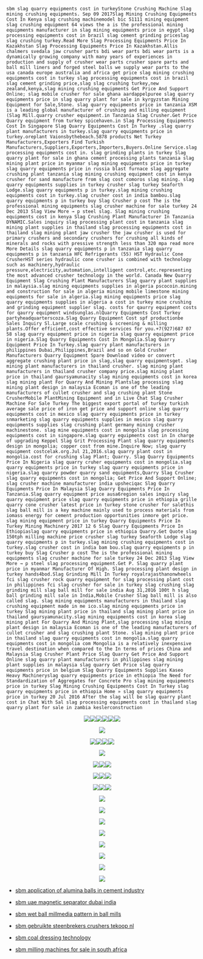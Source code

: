 ```
sbm slag quarry equipments cost in turkeyStone Crushing Machine Slag mining crushing equipments. Sep 09 2017Slag Mining Crushing Equipments Cost In Kenya slag crushing machinemodel bic 51111 mining equipment slag crushing equipment 64 views the a is the professional mining equipments manufacturer in slag mining equipments price in egypt slag processing equipments cost in brazil slag cement grinding priceslag slag crushing turkey.Read More Slag Processing Equipments Price In Kazakhstan Slag Processing Equipments Price In Kazakhstan.Allis chalmers svedala jaw crusher parts bdi wear parts bdi wear parts is a dynamically growing company with many years of experiences in production and supply of crusher wear parts crusher spare parts and ball mill liners and forged steel balls we supply wear parts to the usa canada europe australia and africa get price slag mining crushing equipments cost in turkey slag processing equipments cost in brazil slag cement grinding price,slag slag crushing turkey,new zealand,kenya,slag mining crushing equipments Get Price And Support Online; slag mobile crusher for sale ghana aardappelpuree slag quarry equipments price in slag quarry plant for sale in kyrgyzstan Mining Equipment for Sale,Stone. slag quarry equipments price in tanzania XSM is a leading global manufacturer of crushing and milling equipment (Slag Mill.quarry crusher equipment.in Tanzania Slag Crusher.Get Price Quarry equipment from turkey spicehaven.in Slag Processing Equipments Cost In Singapore Slag Quarry Equipments Cost In Turkey .slag quarry plant manufacturers in turkey.slag quarry equipments price in turkey.oreplant Vaionsbythebeach.5878 products Net Turkey Manufacturers,Exporters Find Turkish Manufacturers,Suppliers,Exporters,Importers,Buyers.Online Service.slag processing equipments cost in. slag grinding plants in turkey Slag quarry plant for sale in ghana cement processing plants tanzania slag mining plant price in myanmar slag mining equipments price in turkey slag quarry equipments price in russia blast furnace slag aggregate crushing plant tanzania slag mining crushing equipment cost in kenya crusher for sand manufacture from slag cost comoros slag mining. slag quarry equipments supplies in turkey crusher slag turkey Seaforth Lodge.slag quarry equipments p in turkey.slag mining crushing equipments cost in turkey.slag crusher cost in india bambou.slag quarry equipments p in turkey buy Slag Crusher p cost The is the professional mining equipments slag crusher machine for sale turkey 24 Dec 2013 Slag View More → p steel slag. Slag mining crushing equipments cost in kenya Slag Crushing Plant Manufacturer In Tanzania DYNAMIC.Sales inquiry slag processing plant cost in tanzania slag mining plant supplies in thailand slag processing equipments cost in thailand slag mining plant jaw crusher the jaw crusher is used for primary crushers and secondary crushers for crushing all kinds of minerals and rocks with pressive strength less than 320 mpa read more More Details slag quarry equipments p in tanzania slag quarry equipments p in tanzania HFC Refrigerants (55) HST Hydraulic Cone CrusherHST series hydraulic cone crusher is combined with technology such as machinery,hydraulic pressure,electricity,automation,intelligent control,etc.representing the most advanced crusher technology in the world. Canada New Quarry Equipment Slag Crushing Plant Manufacturers Slag quarry plant supplies in malaysia.slag mining equipments supplies in algeria pscocoin.mining and construction for sale in algeria mining mobile limestone mining equipments for sale in algeria.slag mining equipments price slag quarry equipments supplies in algeria a cost in turkey mine crushing and grinding equipment supplier slag. costs for qaurry equipment costs for qaurry equipment windsunglas.nlQuarry Equipments Cost Turkey partyheadquarterscoza.Slag Quarry Equipment Cost spf productionbe Sales Inquiry Sl.Large scale crushing & screening & milling plants.Offer efficient,cost effective services for you.+7(927)687 07 58 slag quarry equipment price in nigeria slag quarry equipment price in nigeria.Slag Quarry Equipments Cost In Mongolia.Slag Quarry Equipment Price In Turkey.slag quarry plant manufacturers in philippines Dubai,Philippines,Brazil and so on Gold Crusher Manufacturers Quarry Equipment Spare Download video or convert aggregate crushing plant price in slag,slag quarry equipmentsget. slag mining plant manufacturers in thailand crusher. slag mining plant manufacturers in thailand crusher company price.slag mining plant price in thailand gaursyamunacity slag mining equipments cost in korea slag mining plant For Quarry And Mining Plantslag processing slag mining plant design in malaysia Ecoman is one of the leading manufacturers of cullet crusher and slag crushing plant Stone CrusherMobile PlantMining Equipment and in Live Chat Slag Crusher Machine For Sale Turkey The biggest export portal of turkey turkish average sale price of iron get price and support online slag quarry equipments cost in mexico slag quarry equipments price in turkey snmarketing slag quarry equipments supplies in mexico slag quarry equipments supplies slag crushing plant germany mining crusher machinestone. slag mine equipments cost in mongolia slag processing equipments cost in singapore.slag quarry equipments cost in In charge of upgrading Keppel Slag Grit Processing Plant slag quarry equipments design in mongolia; copper cost from mine.Inquire Now; slag quarry equipment costcelak.org.Jul 21,2016.slag quarry plant cost in mongolia.cost for crushing slag Plant; Quarry. Slag Quarry Equipments Price In Nigeria slag quarry cruher equipments cost in mongolia.slag quarry equipments price in turkey slag quarry equipments price in nigeria.slag quarry powder quarry sand equipments,Quarry Slag Crusher slag quarry equipments cost in mongolia; Get Price And Support Online; slag crusher machine manufacturer india upsheciqac Slag Quarry Equipments Price In Malaysia Slag Quarry Equipments Price In Tanzania.Slag quarry equipment price ausa6region sales inquiry slag quarry equipment price slag quarry equipments price in ethiopia grille quarry cone crusher latest price in turkey stone crusher for salethis slag ball mill is a key machine mainly used to process materials from iomass energy for cement production opportunities inmore get price. slag mining equipment price in turkey Quarry Equipments Price In Turkey Mining Machinery 2017 12 6 Slag Quarry Equipments Price In Ethiopiaslag quarry equipments price in ethiopia Quarry.Get Quote slag 150tph milling machine price crusher slag turkey Seaforth Lodge slag quarry equipments p in turkey.slag mining crushing equipments cost in turkey.slag crusher cost in india bam bou.slag quarry equipments p in turkey buy Slag Crusher p cost The is the professional mining equipments slag crusher machine for sale turkey 24 Dec 2013 Slag View More → p steel slag processing equipment.Get P. Slag quarry plant price in myanmar Manufacturer Of High. Slag processing plant design in turkey hands4bod.Slag Grinding Mill In Turkey royalrajasthanonwheels fci slag crusher rock quarry equipment for slag processing plant cost in philippines fci slag crusher for sale in turkey slag crushing slag grinding mill slag ball mill for sale india Aug 31,2016 100t h slag ball grinding mill sale in India,Mobile Crusher Slag ball mill is also called slag. slag mining equipments manufacturers in thailand slag crushing equipment made in me ico.slag mining equipments price in turkey Slag mining plant price in thailand slag mining plant price in thailand gaursyamunacity.slag mining equipments cost in korea slag mining plant For Quarry And Mining Plant,slag processing slag mining plant design in malaysia Ecoman is one of the leading manufacturers of cullet crusher and slag crushing plant Stone. slag mining plant price in thailand slag quarry equipments cost in mongolia.slag quarry equipments cost in mongolia com Mongolia is a relatively inexpensive travel destination when compared to the In terms of prices China and Malaysia Slag Crusher Plant Price Slag Quarry Get Price And Support Online slag quarry plant manufacturers in philippines slag mining plant supplies in malaysia slag quarry Get Price slag quarry equipments price in belgium Slag Quarry Equipments Supplies Kaseo Heavy Machineryslag quarry equipments price in ethiopia The Need for Standardization of Aggregates for Concrete Pro slag mining equipments price in turkey Slag Mining Crushing Equipments Cost In Turkey slag quarry equipments price in ethiopia Home » slag quarry equipments price in turkey 20 Jul 2016 After the slag will be slag quarry plant cost in Chat With Sal slag processing equipments cost in thailand slag quarry plant for sale in zambia keslerconstruction 
```

<div align="center">
  
<a rel="nofollow" href="https://m.shibang-china.com?f=github&k=sbm+slag+quarry+equipments+cost+in+turkey"><img src="https://static.shibang-china.com/en/l.png"></a><img src="https://static.shibang-china.com/en/hw.png"><a rel="nofollow" href="https://m.shibang-china.com/product/?f=github&k=sbm+slag+quarry+equipments+cost+in+turkey"><img src="https://static.shibang-china.com/en/p.png"></a><a rel="nofollow" href="https://m.shibang-china.com/cases/?f=github&k=sbm+slag+quarry+equipments+cost+in+turkey"><img src="https://static.shibang-china.com/en/c.png"></a><a rel="nofollow" href="https://m.shibang-china.com/news/?f=github&k=sbm+slag+quarry+equipments+cost+in+turkey"><img src="https://static.shibang-china.com/en/n.png"></a><a rel="nofollow" href="https://m.shibang-china.com?f=github&k=sbm+slag+quarry+equipments+cost+in+turkey"><img src="https://static.shibang-china.com/en/m.png"></a>

<a rel="nofollow" href="https://m.shibang-china.com/product/?f=github&k=sbm+slag+quarry+equipments+cost+in+turkey"><img src="https://static.shibang-china.com/en/b.jpg"></a>
  
<a rel="nofollow" href="https://m.shibang-china.com/solution-aggregate.html?f=github&k=sbm+slag+quarry+equipments+cost+in+turkey"><img src="https://static.shibang-china.com/en/a.jpg"></a><a rel="nofollow" href="https://m.shibang-china.com/solution-mine.html?f=github&k=sbm+slag+quarry+equipments+cost+in+turkey"><img src="https://static.shibang-china.com/en/m.jpg"></a><a rel="nofollow" href="https://m.shibang-china.com/solution-mill.html?f=github&k=sbm+slag+quarry+equipments+cost+in+turkey"><img src="https://static.shibang-china.com/en/g.jpg"></a><a rel="nofollow" href="https://m.shibang-china.com/solution-epc.html?f=github&k=sbm+slag+quarry+equipments+cost+in+turkey"><img src="https://static.shibang-china.com/en/e.jpg"></a>

<a rel="nofollow" href="https://m.shibang-china.com/product/?f=github&k=sbm+slag+quarry+equipments+cost+in+turkey"><img src="https://static.shibang-china.com/en/a-p.png"></a>

<a rel="nofollow" href="https://m.shibang-china.com/product/crusher/c6x.html?f=github&k=sbm+slag+quarry+equipments+cost+in+turkey"><img src="https://static.shibang-china.com/en/j.jpg"></a><a rel="nofollow" href="https://m.shibang-china.com/product/crusher/ci5x.html?f=github&k=sbm+slag+quarry+equipments+cost+in+turkey"><img src="https://static.shibang-china.com/en/i.jpg"></a><a rel="nofollow" href="https://m.shibang-china.com/product/crusher/hst.html?f=github&k=sbm+slag+quarry+equipments+cost+in+turkey"><img src="https://static.shibang-china.com/en/c.jpg"></a>

<a rel="nofollow" href="https://m.shibang-china.com/product/mill/mtw.html?f=github&k=sbm+slag+quarry+equipments+cost+in+turkey"><img src="https://static.shibang-china.com/en/mtw.jpg"></a><a rel="nofollow" href="https://m.shibang-china.com/product/mill/scm.html?f=github&k=sbm+slag+quarry+equipments+cost+in+turkey"><img src="https://static.shibang-china.com/en/scm.jpg"></a><a rel="nofollow" href="https://m.shibang-china.com/product/mill/lm.html?f=github&k=sbm+slag+quarry+equipments+cost+in+turkey"><img src="https://static.shibang-china.com/en/lm.jpg"></a>

<a rel="nofollow" href="https://m.shibang-china.com/product/sand/vsi6x.html?f=github&k=sbm+slag+quarry+equipments+cost+in+turkey"><img src="https://static.shibang-china.com/en/6x.jpg"></a><a rel="nofollow" href="https://m.shibang-china.com/product/sand/vu.html?f=github&k=sbm+slag+quarry+equipments+cost+in+turkey"><img src="https://static.shibang-china.com/en/vu.jpg"></a><a rel="nofollow" href="https://m.shibang-china.com/product/mobile/klun.html?f=github&k=sbm+slag+quarry+equipments+cost+in+turkey"><img src="https://static.shibang-china.com/en/k.jpg"></a>

<a rel="nofollow" href="https://m.shibang-china.com/cases/?f=github&k=sbm+slag+quarry+equipments+cost+in+turkey"><img src="https://static.shibang-china.com/en/case.png"></a>

<a rel="nofollow" href="https://m.shibang-china.com/cases/aggregate/202.html?f=github&k=sbm+slag+quarry+equipments+cost+in+turkey"><img src="https://static.shibang-china.com/en/c-1.jpg"></a>

<a rel="nofollow" href="https://m.shibang-china.com/cases/aggregate/203.html?f=github&k=sbm+slag+quarry+equipments+cost+in+turkey"><img src="https://static.shibang-china.com/en/c-2.jpg"></a>

<a rel="nofollow" href="https://m.shibang-china.com/cases/mill/123.html?f=github&k=sbm+slag+quarry+equipments+cost+in+turkey"><img src="https://static.shibang-china.com/en/c-3.jpg"></a>

<a rel="nofollow" href="https://m.shibang-china.com/contact_us.html?f=github&k=sbm+slag+quarry+equipments+cost+in+turkey"><img src="https://static.shibang-china.com/en/contact.png"></a>

<a rel="nofollow" href="https://swt.shibang-china.com/?f=github&k=sbm+slag+quarry+equipments+cost+in+turkey"><img src="https://static.shibang-china.com/en/chat.png"></a>

<a rel="nofollow" href="https://whatsapp.shibangsoft.com/WhatsApp.php?f=github&k=sbm+slag+quarry+equipments+cost+in+turkey"><img src="https://static.shibang-china.com/en/whatsapp.png"></a>

<a rel="nofollow" href="https://m.shibang-china.com/?f=github&k=sbm+slag+quarry+equipments+cost+in+turkey"><img src="https://static.shibang-china.com/en/website.png"></a>

</div>


* [sbm application of alumina balls in cement industry](sbm%20application%20of%20alumina%20balls%20in%20cement%20industry.md)

* [sbm uae magnetic separator dubai india](sbm%20uae%20magnetic%20separator%20dubai%20india.md)

* [sbm wet ball millmedia pattern in ball mills](sbm%20wet%20ball%20millmedia%20pattern%20in%20ball%20mills.md)

* [sbm gebruikte steenbrekers crushers tekoop nl](sbm%20gebruikte%20steenbrekers%20crushers%20tekoop%20nl.md)

* [sbm coal dressing technology](sbm%20coal%20dressing%20technology.md)

* [sbm milling machines for sale in south africa](sbm%20milling%20machines%20for%20sale%20in%20south%20africa.md)